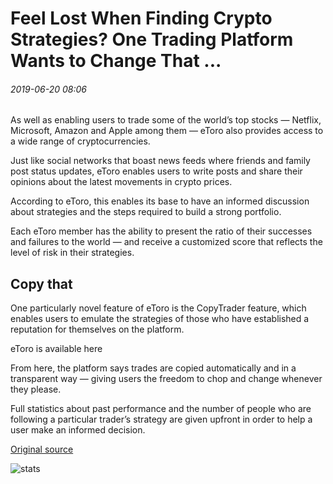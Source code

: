 # Feel Lost When Finding Crypto Strategies? One Trading Platform Wants to Change That ...

###### 2019-06-20 08:06

As well as enabling users to trade some of the world’s top stocks — Netflix, Microsoft, Amazon and Apple among them — eToro also provides access to a wide range of cryptocurrencies.

Just like social networks that boast news feeds where friends and family post status updates, eToro enables users to write posts and share their opinions about the latest movements in crypto prices.

According to eToro, this enables its base to have an informed discussion about strategies and the steps required to build a strong portfolio.

Each eToro member has the ability to present the ratio of their successes and failures to the world — and receive a customized score that reflects the level of risk in their strategies.

## Copy that

One particularly novel feature of eToro is the CopyTrader feature, which enables users to emulate the strategies of those who have established a reputation for themselves on the platform.

eToro is available here

From here, the platform says trades are copied automatically and in a transparent way — giving users the freedom to chop and change whenever they please.

Full statistics about past performance and the number of people who are following a particular trader’s strategy are given upfront in order to help a user make an informed decision.

[Original source](https://cointelegraph.com/news/feel-lost-when-finding-crypto-strategies-one-trading-platform-wants-to-change-that)

![stats](https://c.statcounter.com/11760860/0/a89fa40b/1/ "stats")
